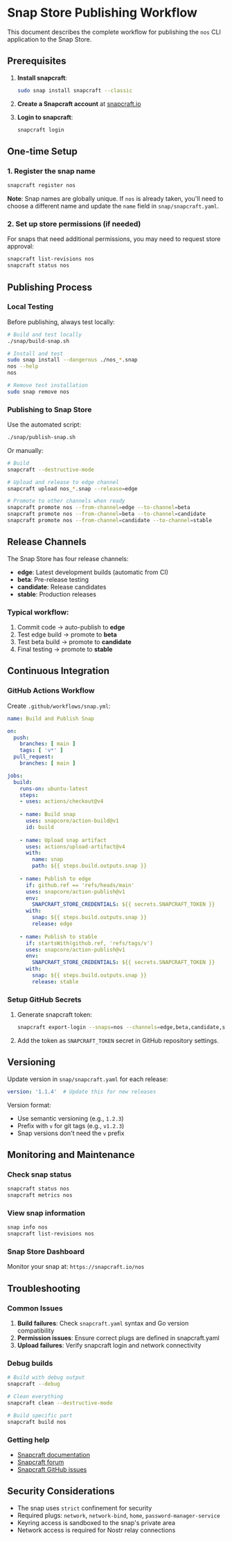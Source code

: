 # Snap Store Publishing Workflow

This document describes the complete workflow for publishing the `nos` CLI application to the Snap Store.

## Prerequisites

1. **Install snapcraft**:
   ```bash
   sudo snap install snapcraft --classic
   ```

2. **Create a Snapcraft account** at [snapcraft.io](https://snapcraft.io/)

3. **Login to snapcraft**:
   ```bash
   snapcraft login
   ```

## One-time Setup

### 1. Register the snap name

```bash
snapcraft register nos
```

**Note**: Snap names are globally unique. If `nos` is already taken, you'll need to choose a different name and update the `name` field in `snap/snapcraft.yaml`.

### 2. Set up store permissions (if needed)

For snaps that need additional permissions, you may need to request store approval:

```bash
snapcraft list-revisions nos
snapcraft status nos
```

## Publishing Process

### Local Testing

Before publishing, always test locally:

```bash
# Build and test locally
./snap/build-snap.sh

# Install and test
sudo snap install --dangerous ./nos_*.snap
nos --help
nos

# Remove test installation
sudo snap remove nos
```

### Publishing to Snap Store

Use the automated script:

```bash
./snap/publish-snap.sh
```

Or manually:

```bash
# Build
snapcraft --destructive-mode

# Upload and release to edge channel
snapcraft upload nos_*.snap --release=edge

# Promote to other channels when ready
snapcraft promote nos --from-channel=edge --to-channel=beta
snapcraft promote nos --from-channel=beta --to-channel=candidate
snapcraft promote nos --from-channel=candidate --to-channel=stable
```

## Release Channels

The Snap Store has four release channels:

- **edge**: Latest development builds (automatic from CI)
- **beta**: Pre-release testing
- **candidate**: Release candidates
- **stable**: Production releases

### Typical workflow:
1. Commit code → auto-publish to **edge**
2. Test edge build → promote to **beta**
3. Test beta build → promote to **candidate**
4. Final testing → promote to **stable**

## Continuous Integration

### GitHub Actions Workflow

Create `.github/workflows/snap.yml`:

```yaml
name: Build and Publish Snap

on:
  push:
    branches: [ main ]
    tags: [ 'v*' ]
  pull_request:
    branches: [ main ]

jobs:
  build:
    runs-on: ubuntu-latest
    steps:
    - uses: actions/checkout@v4
    
    - name: Build snap
      uses: snapcore/action-build@v1
      id: build
    
    - name: Upload snap artifact
      uses: actions/upload-artifact@v4
      with:
        name: snap
        path: ${{ steps.build.outputs.snap }}
    
    - name: Publish to edge
      if: github.ref == 'refs/heads/main'
      uses: snapcore/action-publish@v1
      env:
        SNAPCRAFT_STORE_CREDENTIALS: ${{ secrets.SNAPCRAFT_TOKEN }}
      with:
        snap: ${{ steps.build.outputs.snap }}
        release: edge
    
    - name: Publish to stable
      if: startsWith(github.ref, 'refs/tags/v')
      uses: snapcore/action-publish@v1
      env:
        SNAPCRAFT_STORE_CREDENTIALS: ${{ secrets.SNAPCRAFT_TOKEN }}
      with:
        snap: ${{ steps.build.outputs.snap }}
        release: stable
```

### Setup GitHub Secrets

1. Generate snapcraft token:
   ```bash
   snapcraft export-login --snaps=nos --channels=edge,beta,candidate,stable --acls package_upload,package_release -
   ```

2. Add the token as `SNAPCRAFT_TOKEN` secret in GitHub repository settings.

## Versioning

Update version in `snap/snapcraft.yaml` for each release:

```yaml
version: '1.1.4'  # Update this for new releases
```

Version format:
- Use semantic versioning (e.g., `1.2.3`)
- Prefix with `v` for git tags (e.g., `v1.2.3`)
- Snap versions don't need the `v` prefix

## Monitoring and Maintenance

### Check snap status
```bash
snapcraft status nos
snapcraft metrics nos
```

### View snap information
```bash
snap info nos
snapcraft list-revisions nos
```

### Snap Store Dashboard

Monitor your snap at: `https://snapcraft.io/nos`

## Troubleshooting

### Common Issues

1. **Build failures**: Check `snapcraft.yaml` syntax and Go version compatibility
2. **Permission issues**: Ensure correct plugs are defined in snapcraft.yaml
3. **Upload failures**: Verify snapcraft login and network connectivity

### Debug builds
```bash
# Build with debug output
snapcraft --debug

# Clean everything
snapcraft clean --destructive-mode

# Build specific part
snapcraft build nos
```

### Getting help
- [Snapcraft documentation](https://snapcraft.io/docs)
- [Snapcraft forum](https://forum.snapcraft.io/)
- [Snapcraft GitHub issues](https://github.com/snapcore/snapcraft/issues)

## Security Considerations

- The snap uses `strict` confinement for security
- Required plugs: `network`, `network-bind`, `home`, `password-manager-service`
- Keyring access is sandboxed to the snap's private area
- Network access is required for Nostr relay connections